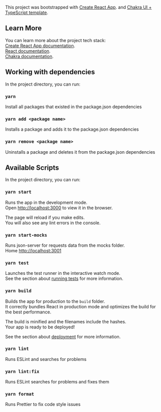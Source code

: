 This project was bootstrapped with
[Create React App](https://github.com/facebook/create-react-app). and
[Chakra UI + TypeScript template](https://chakra-ui.com/getting-started/cra-guide).

## Learn More

You can learn more about the project tech stack: <br />
[Create React App documentation](https://facebook.github.io/create-react-app/docs/getting-started). <br />
[React documentation](https://reactjs.org/). <br />
[Chakra documentation](https://chakra-ui.com/). <br />

## Working with dependencies

In the project directory, you can run:

### `yarn`

Install all packages that existed in the package.json dependencies

### `yarn add <package name>`

Installs a package and adds it to the package.json dependencies

### `yarn remove <package name>`

Uninstalls a package and deletes it from the package.json dependencies

## Available Scripts

In the project directory, you can run:

### `yarn start`

Runs the app in the development mode.<br /> Open
[http://localhost:3000](http://localhost:3000) to view it in the browser.

The page will reload if you make edits.<br /> You will also see any lint errors
in the console.

### `yarn start-mocks`

Runs json-server for requests data from the mocks folder.<br />  Home
[http://localhost:3001](http://localhost:3001)

### `yarn test`

Launches the test runner in the interactive watch mode.<br /> See the section
about
[running tests](https://facebook.github.io/create-react-app/docs/running-tests)
for more information.

### `yarn build`

Builds the app for production to the `build` folder.<br /> It correctly bundles
React in production mode and optimizes the build for the best performance.

The build is minified and the filenames include the hashes.<br /> Your app is
ready to be deployed!

See the section about
[deployment](https://facebook.github.io/create-react-app/docs/deployment) for
more information.

### `yarn lint`

Runs ESLint and searches for problems

### `yarn lint:fix`

Runs ESLint searches for problems and fixes them

### `yarn format`

Runs Prettier to fix code style issues
